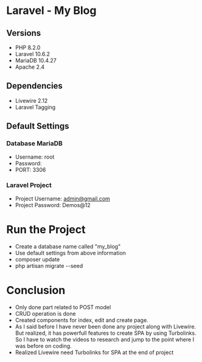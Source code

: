 # Laravel - My Blog

## Versions
- PHP 8.2.0
- Laravel 10.6.2
- MariaDB 10.4.27
- Apache 2.4

## Dependencies
- Livewire 2.12
- Laravel Tagging

## Default Settings

### Database MariaDB
- Username: root
- Password:
- PORT: 3306

### Laravel Project
- Project Username: admin@gmail.com
- Project Password: Demos@12

# Run the Project
- Create a database name called "my_blog"
- Use default settings from above information
- composer update
- php artisan migrate --seed

# Conclusion
- Only done part related to POST model 
- CRUD operation is done
- Created components for index, edit and create page.
- As I said before I have never been done any project along with Livewire. But realized, it has powerfull features to create SPA by using Turbolinks. So I have to watch the videos to research and jump to the point where I was before on coding. 
- Realized Livewire need Turbolinks for SPA at the end of project
